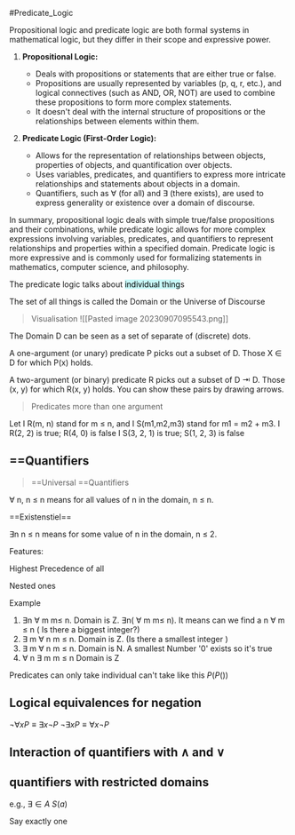 #Predicate_Logic 
  
Propositional logic and predicate logic are both formal systems in mathematical logic, but they differ in their scope and expressive power.

1. **Propositional Logic:**
    
    - Deals with propositions or statements that are either true or false.
    - Propositions are usually represented by variables (p, q, r, etc.), and logical connectives (such as AND, OR, NOT) are used to combine these propositions to form more complex statements.
    - It doesn't deal with the internal structure of propositions or the relationships between elements within them.

2. **Predicate Logic (First-Order Logic):**
    
    - Allows for the representation of relationships between objects, properties of objects, and quantification over objects.
    - Uses variables, predicates, and quantifiers to express more intricate relationships and statements about objects in a domain.
    - Quantifiers, such as ∀ (for all) and ∃ (there exists), are used to express generality or existence over a domain of discourse.
    

In summary, propositional logic deals with simple true/false propositions and their combinations, while predicate logic allows for more complex expressions involving variables, predicates, and quantifiers to represent relationships and properties within a specified domain. Predicate logic is more expressive and is commonly used for formalizing statements in mathematics, computer science, and philosophy.

The predicate logic talks about <mark style="background: #ABF7F7A6;">individual thing</mark>s 

The set of all things is called the Domain or the Universe of Discourse 

>Visualisation
![[Pasted image 20230907095543.png]]

The Domain D can be seen as a set of separate of (discrete) dots.

A one-argument (or unary) predicate P picks out a subset of D. Those X $\in$ D for which P(x) holds.


A two-argument (or binary) predicate R picks out a subset of D ⇥ D. Those (x, y) for which R(x, y) holds. You can show these pairs by drawing arrows.


>Predicates more than one argument 

Let
I R(m, n) stand for m $\leq$  n, and
I S(m1,m2,m3) stand for m1 = m2 + m3.
I R(2, 2) is true; R(4, 0) is false
I S(3, 2, 1) is true; S(1, 2, 3) is false

## ==Quantifiers

> ==Universal ==Quantifiers

$\forall$ n, n $\leq$ n
means for all values of n in the domain, n $\leq$ n.

==Existenstiel== 

$\exists$n n $\leq$ n
means for some value of n in the domain, n $\leq$ 2.

Features:

Highest Precedence of all 


Nested ones 

Example
1. $\exists$n $\forall$ m m$\leq$ n. Domain is Z.
 $\exists$n( $\forall$ m m$\leq$ n).
It means can we find a n $\forall$  m $\leq$ n ( Is there a biggest integer?) 
1. $\exists$ m $\forall$ n m $\leq$  n. Domain is Z. (Is there a smallest integer )
2. $\exists$ m $\forall$ n m $\leq$  n. Domain is N. A smallest Number '0' exists  so it's true
3. $\forall$ n $\exists$ m m $\leq$  n Domain is Z

Predicates can only take individual can't take like this $P(P()$)

## Logical equivalences for negation 

$\neg \forall x P \equiv \exists x \neg P$ 
$\neg \exists x P \equiv \forall x\neg P$
## Interaction of quantifiers with $\land$ and $\lor$ 


## quantifiers with restricted domains 


e.g., 
$\exists \in A\ S(a)$


Say exactly one 

